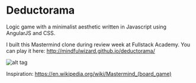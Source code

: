 # Deductorama

Logic game with a minimalist aesthetic written in Javascript using AngularJS and CSS.

I built this Mastermind clone during review week at Fullstack Academy. You can play it here: http://mindfulwizard.github.io/deductorama/



![alt tag](http://i.imgur.com/3aEA3jL.png)



Inspiration: https://en.wikipedia.org/wiki/Mastermind_(board_game)

